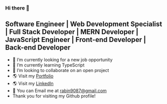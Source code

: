 ### Hi there 👋 
<h2>Software Engineer | Web Development Specialist | Full Stack Developer | MERN Developer | JavaScript Engineer | Front-end Developer | Back-end Developer</h2>

- 🔭 I’m currently looking for a new job opportunity
- 🌱 I’m currently learning TypeScript
-  👯 I’m looking to collaborate on an open project
- 🌎 Visit my [Portfolio](https://www.rabinshah.info/)
- 🌎 Visit my [LinkedIn](https://www.linkedin.com/in/rabin-shah/)
- 🙋 You can Email me at rabin9087@gmail.com
  <br/>
- Thank you for visiting my Github profile!
<!--
**rabin9087/rabin9087** is a ✨ _special_ ✨ repository because its `README.md` (this file) appears on your GitHub profile.

Here are some ideas to get you started:

- 🔭 I’m currently working on ...
- 🌱 I’m currently learning ...
- 👯 I’m looking to collaborate on ...
- 🤔 I’m looking for help with ...
- 💬 Ask me about ...
- 📫 How to reach me: ...
- 😄 Pronouns: ...
- ⚡ Fun fact: ...
-->
